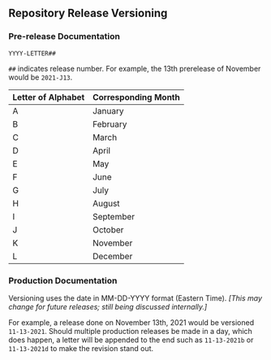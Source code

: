 ## Repository Release Versioning

### Pre-release Documentation
``YYYY-LETTER##``

``##`` indicates release number. For example, the 13th prerelease of November would be ``2021-J13``.

| Letter of Alphabet | Corresponding Month |
|--------------------|---------------------|
| A | January |
| B | February |
| C | March |
| D | April | 
| E | May |
| F | June |
| G | July |
| H | August |
| I | September |
| J | October |
| K | November |
| L | December |

### Production Documentation
Versioning uses the date in MM-DD-YYYY format (Eastern Time). *[This may change for future releases; still being discussed internally.]*

For example, a release done on November 13th, 2021 would be versioned ``11-13-2021``.
Should multiple production releases be made in a day, which does happen, a letter will be appended to the end such as ``11-13-2021b`` or ``11-13-2021d`` to make the revision stand out.
